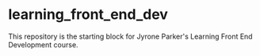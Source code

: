 # learning_front_end_dev
This repository is the starting block for Jyrone Parker's Learning Front End Development course.
